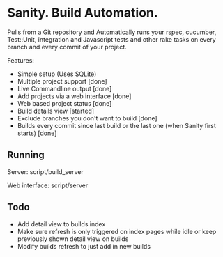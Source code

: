 Sanity. Build Automation.
=========================

Pulls from a Git repository and Automatically runs your rspec, cucumber, Test::Unit, integration and Javascript tests and other rake tasks on every branch and every commit of your project.

Features:

* Simple setup (Uses SQLite)
* Multiple project support [done]
* Live Commandline output [done]
* Add projects via a web interface [done]
* Web based project status [done]
* Build details view [started]
* Exclude branches you don't want to build [done]
* Builds every commit since last build or the last one (when Sanity first starts) [done]

Running
-------
Server:
    script/build_server

Web interface:
    script/server

Todo
----
* Add detail view to builds index
* Make sure refresh is only triggered on index pages while idle or keep previously shown detail view on builds
* Modify builds refresh to just add in new builds

